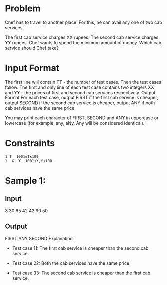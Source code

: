 # Problem
Chef has to travel to another place. For this, he can avail any one of two cab services.

The first cab service charges XX rupees.
The second cab service charges YY rupees.
Chef wants to spend the minimum amount of money. Which cab service should Chef take?

# Input Format
The first line will contain TT - the number of test cases. Then the test cases follow.
The first and only line of each test case contains two integers XX and YY - the prices of first and second cab services respectively.
Output Format
For each test case, output FIRST if the first cab service is cheaper, output SECOND if the second cab service is cheaper, output ANY if both cab services have the same price.

You may print each character of FIRST, SECOND and ANY in uppercase or lowercase (for example, any, aNy, Any will be considered identical).

# Constraints
```
1 T  1001≤T≤100
1  X, Y  1001≤X,Y≤100

```
# Sample 1:

## Input

3
30 65
42 42
90 50
## Output
FIRST
ANY
SECOND
Explanation:

- Test case 11: The first cab service is cheaper than the second cab service.

- Test case 22: Both the cab services have the same price.

- Test case 33: The second cab service is cheaper than the first cab service.
